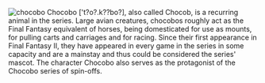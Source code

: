 ![chocobo](https://github.com/r-reis/blob/master/chic.png)
Chocobo ['t?o?.k??bo?], also called Chocob, is a recurring animal in the series. Large avian creatures, chocobos roughly act as the Final Fantasy equivalent of horses, being domesticated for use as mounts, for pulling carts and carriages and for racing. Since their first appearance in Final Fantasy II, they have appeared in every game in the series in some capacity and are a mainstay and thus could be considered the series' mascot. The character Chocobo also serves as the protagonist of the Chocobo series of spin-offs.